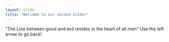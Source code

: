 ```yaml
---
layout: slide
title: "Welcome to our second slide!"
---
```

"The Line between good and evil resides in the heart of all men" 
Use the left arrow to go back!
